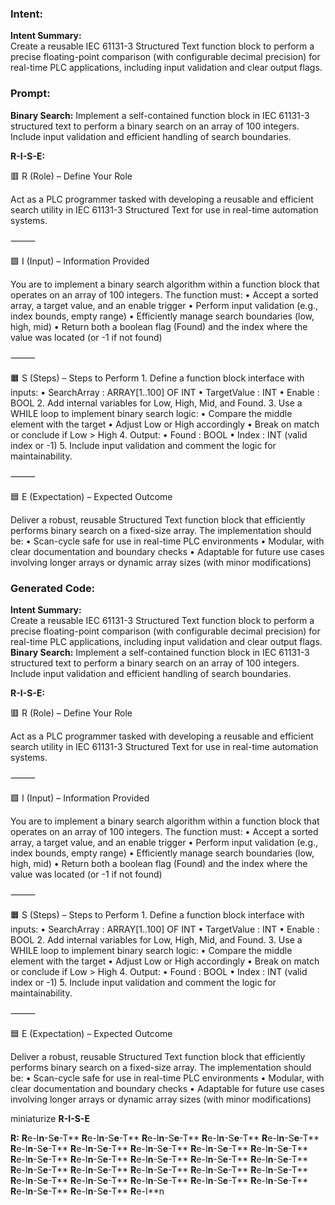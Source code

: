 ### Intent:
**Intent Summary:**  
Create a reusable IEC 61131-3 Structured Text function block to perform a precise floating-point comparison (with configurable decimal precision) for real-time PLC applications, including input validation and clear output flags.

### Prompt:
**Binary Search:**
Implement a self-contained function block in IEC 61131-3 structured text to perform a binary search on an array of 100 integers. Include input validation and efficient handling of search boundaries.

**R-I-S-E:**

🟥 R (Role) – Define Your Role

Act as a PLC programmer tasked with developing a reusable and efficient search utility in IEC 61131-3 Structured Text for use in real-time automation systems.

⸻

🟩 I (Input) – Information Provided

You are to implement a binary search algorithm within a function block that operates on an array of 100 integers. The function must:
	•	Accept a sorted array, a target value, and an enable trigger
	•	Perform input validation (e.g., index bounds, empty range)
	•	Efficiently manage search boundaries (low, high, mid)
	•	Return both a boolean flag (Found) and the index where the value was located (or -1 if not found)

⸻

🟧 S (Steps) – Steps to Perform
	1.	Define a function block interface with inputs:
	•	SearchArray : ARRAY[1..100] OF INT
	•	TargetValue : INT
	•	Enable : BOOL
	2.	Add internal variables for Low, High, Mid, and Found.
	3.	Use a WHILE loop to implement binary search logic:
	•	Compare the middle element with the target
	•	Adjust Low or High accordingly
	•	Break on match or conclude if Low > High
	4.	Output:
	•	Found : BOOL
	•	Index : INT (valid index or -1)
	5.	Include input validation and comment the logic for maintainability.

⸻

🟦 E (Expectation) – Expected Outcome

Deliver a robust, reusable Structured Text function block that efficiently performs binary search on a fixed-size array. The implementation should be:
	•	Scan-cycle safe for use in real-time PLC environments
	•	Modular, with clear documentation and boundary checks
	•	Adaptable for future use cases involving longer arrays or dynamic array sizes (with minor modifications)

### Generated Code:
**Intent Summary:**  
Create a reusable IEC 61131-3 Structured Text function block to perform a precise floating-point comparison (with configurable decimal precision) for real-time PLC applications, including input validation and clear output flags.
**Binary Search:**
Implement a self-contained function block in IEC 61131-3 structured text to perform a binary search on an array of 100 integers. Include input validation and efficient handling of search boundaries.

**R-I-S-E:**

🟥 R (Role) – Define Your Role

Act as a PLC programmer tasked with developing a reusable and efficient search utility in IEC 61131-3 Structured Text for use in real-time automation systems.

⸻

🟩 I (Input) – Information Provided

You are to implement a binary search algorithm within a function block that operates on an array of 100 integers. The function must:
	•	Accept a sorted array, a target value, and an enable trigger
	•	Perform input validation (e.g., index bounds, empty range)
	•	Efficiently manage search boundaries (low, high, mid)
	•	Return both a boolean flag (Found) and the index where the value was located (or -1 if not found)

⸻

🟧 S (Steps) – Steps to Perform
	1.	Define a function block interface with inputs:
	•	SearchArray : ARRAY[1..100] OF INT
	•	TargetValue : INT
	•	Enable : BOOL
	2.	Add internal variables for Low, High, Mid, and Found.
	3.	Use a WHILE loop to implement binary search logic:
	•	Compare the middle element with the target
	•	Adjust Low or High accordingly
	•	Break on match or conclude if Low > High
	4.	Output:
	•	Found : BOOL
	•	Index : INT (valid index or -1)
	5.	Include input validation and comment the logic for maintainability.

⸻

🟦 E (Expectation) – Expected Outcome

Deliver a robust, reusable Structured Text function block that efficiently performs binary search on a fixed-size array. The implementation should be:
	•	Scan-cycle safe for use in real-time PLC environments
	•	Modular, with clear documentation and boundary checks
	•	Adaptable for future use cases involving longer arrays or dynamic array sizes (with minor modifications)

 miniaturize
**R-I-S-E**

**R:**
**R**e-I**n**-S**e**-T**
**R**e-I**n**-S**e**-T**
**R**e-I**n**-S**e**-T**
**R**e-I**n**-S**e**-T**
**R**e-I**n**-S**e**-T**
**R**e-I**n**-S**e**-T**
**R**e-I**n**-S**e**-T**
**R**e-I**n**-S**e**-T**
**R**e-I**n**-S**e**-T**
**R**e-I**n**-S**e**-T**
**R**e-I**n**-S**e**-T**
**R**e-I**n**-S**e**-T**
**R**e-I**n**-S**e**-T**
**R**e-I**n**-S**e**-T**
**R**e-I**n**-S**e**-T**
**R**e-I**n**-S**e**-T**
**R**e-I**n**-S**e**-T**
**R**e-I**n**-S**e**-T**
**R**e-I**n**-S**e**-T**
**R**e-I**n**-S**e**-T**
**R**e-I**n**-S**e**-T**
**R**e-I**n**-S**e**-T**
**R**e-I**n**-S**e**-T**
**R**e-I**n**-S**e**-T**
**R**e-I**n**-S**e**-T**
**R**e-I**n**-S**e**-T**
**R**e-I**n**-S**e**-T**
**R**e-I**n
